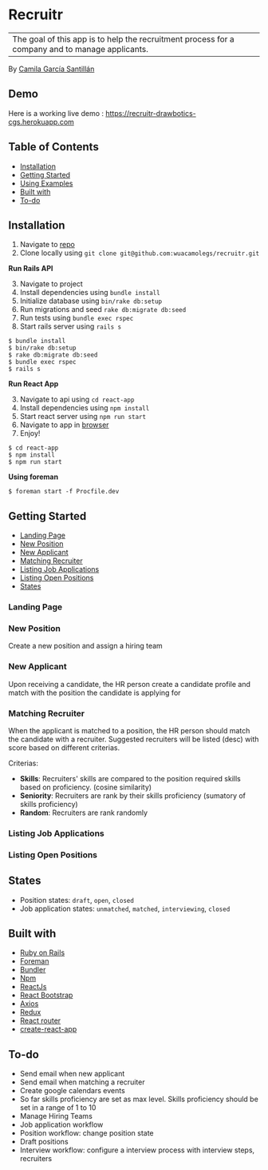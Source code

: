 # Recruitr

<table>
<tr>
<td>
  The goal of this app is to help the recruitment process for a company and to manage applicants.
</td>
</tr>
</table>

By [Camila García Santillán](mailto:camilagsantillan@gmail.com)

## Demo

Here is a working live demo : https://recruitr-drawbotics-cgs.herokuapp.com

## Table of Contents

- [Installation](#installation)
- [Getting Started](#getting-started)
- [Using Examples](#using-examples)
- [Built with](#built-with)
- [To-do](#to-do)

## Installation

1. Navigate to [repo](https://github.com/wuacamolegs/recruitr.git)
2. Clone locally using
   `git clone git@github.com:wuacamolegs/recruitr.git`

**Run Rails API**

3. Navigate to project
4. Install dependencies using `bundle install`
5. Initialize database using `bin/rake db:setup`
6. Run migrations and seed `rake db:migrate db:seed`
7. Run tests using `bundle exec rspec`
8. Start rails server using `rails s`

```
$ bundle install
$ bin/rake db:setup
$ rake db:migrate db:seed
$ bundle exec rspec
$ rails s
```

**Run React App**

3. Navigate to api using `cd react-app`
4. Install dependencies using `npm install`
5. Start react server using `npm run start`
6. Navigate to app in [browser](http://localhost:5000)
7. Enjoy!

```
$ cd react-app
$ npm install
$ npm run start
```

**Using foreman**

```
$ foreman start -f Procfile.dev
```

## Getting Started

- [Landing Page](#landing-page)
- [New Position](#new-position)
- [New Applicant](#new-position)
- [Matching Recruiter](#new-position)
- [Listing Job Applications](#new-position)
- [Listing Open Positions](#new-position)
- [States](#states)

### Landing Page

### New Position

Create a new position and assign a hiring team

### New Applicant

Upon receiving a candidate, the HR person create a candidate profile and match with the position the candidate is applying for

### Matching Recruiter

When the applicant is matched to a position, the HR person should match the candidate with a recruiter. Suggested recruiters will be listed (desc) with score based on different criterias.

Criterias:

- **Skills**: Recruiters' skills are compared to the position required skills based on proficiency. (cosine similarity)
- **Seniority**: Recruiters are rank by their skills proficiency (sumatory of skills proficiency)
- **Random**: Recruiters are rank randomly

### Listing Job Applications

### Listing Open Positions

## States

- Position states: `draft`, `open`, `closed`
- Job application states: `unmatched`, `matched`, `interviewing`, `closed`

## Built with

- [Ruby on Rails]()
- [Foreman]()
- [Bundler]()
- [Npm]()
- [ReactJs]()
- [React Bootstrap]()
- [Axios]()
- [Redux]()
- [React router]()
- [create-react-app]()

## To-do

- Send email when new applicant
- Send email when matching a recruiter
- Create google calendars events
- So far skills proficiency are set as max level. Skills proficiency should be set in a range of 1 to 10
- Manage Hiring Teams
- Job application workflow
- Position workflow: change position state
- Draft positions
- Interview workflow: configure a interview process with interview steps, recruiters
